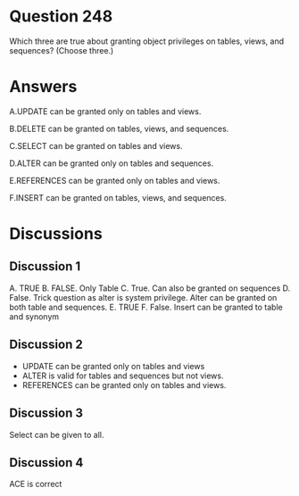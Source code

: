 # Question 248
Which three are true about granting object privileges on tables, views, and sequences? (Choose three.)

# Answers
A.UPDATE can be granted only on tables and views.

B.DELETE can be granted on tables, views, and sequences.

C.SELECT can be granted on tables and views.

D.ALTER can be granted only on tables and sequences.

E.REFERENCES can be granted only on tables and views.

F.INSERT can be granted on tables, views, and sequences.

# Discussions
## Discussion 1
A. TRUE
B. FALSE. Only Table
C. True. Can also be  granted on sequences
D. False. Trick question as alter is system privilege. Alter can be granted on both table and sequences.
E. TRUE
F. False. Insert can be granted to table and synonym

## Discussion 2
- UPDATE can be granted only on tables and views
- ALTER is valid for tables and sequences but not views.
- REFERENCES can be granted only on tables and views.

## Discussion 3
Select can be given to all.

## Discussion 4
ACE is correct

